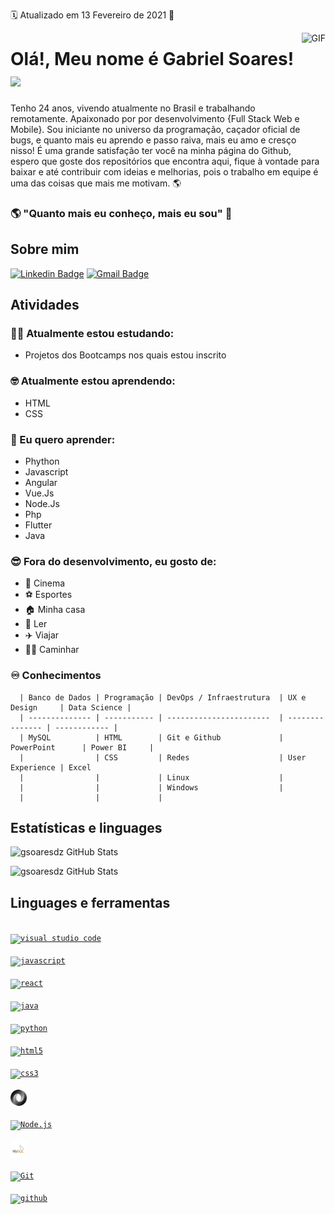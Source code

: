 <!-- https://emojipedia.org/ -->
:spiral_calendar: Atualizado em 13 Fevereiro de 2021 💎

<img align="right" alt="GIF" height="190px" src="https://media.giphy.com/media/GnTHlXYp08VDJllWj7/giphy.gif" />

# Olá!, Meu nome é Gabriel Soares! <img src="https://github.com/blackcater/blackcater/raw/master/images/Hi.gif" height="32" />
Tenho 24 anos, vivendo atualmente no Brasil e trabalhando remotamente. Apaixonado por por desenvolvimento {Full Stack Web e Mobile}. Sou iniciante no universo da programação, caçador oficial de bugs, e quanto mais eu aprendo e passo raiva, mais eu amo e cresço nisso! É uma grande satisfação ter você na minha página do Github, espero que goste dos repositórios que encontra aqui, fique à vontade para baixar e até contribuir com ideias e melhorias, pois o trabalho em equipe é uma das coisas que mais me motivam. :earth_americas:

### 🌎 "Quanto mais eu conheço, mais eu sou" 🧠

## Sobre mim 
[![Linkedin Badge](https://img.shields.io/badge/-LinkedIn-blue?style=flat-square&logo=Linkedin&logoColor=white&link=https://https://www.linkedin.com/in/gsoaresdesouza//)](https://www.linkedin.com/in/gsoaresdesouza//)
[![Gmail Badge](https://img.shields.io/badge/-Gmail-c14438?style=flat-square&logo=Gmail&logoColor=white&link=mailto:gsoaresdesouza@gmail.com)](mailto:gsoaresdesouza@gmail.com)

## Atividades

  ### 👨‍💻 Atualmente estou estudando: 
  - Projetos dos Bootcamps nos quais estou inscrito

  ### :nerd_face: Atualmente estou aprendendo:
  - HTML 
  - CSS

  ### :thinking: Eu quero aprender:
  - Phython
  - Javascript
  - Angular
  - Vue.Js
  - Node.Js
  - Php
  - Flutter
  - Java

  ### 😎 Fora do desenvolvimento, eu gosto de:
  - :cinema: Cinema
  - ⚽ Esportes
  - :house: Minha casa
  - :blue_book: Ler
  - :airplane: Viajar
  - :walking_woman: Caminhar
  
  ### :infinity: Conhecimentos

      | Banco de Dados | Programação | DevOps / Infraestrutura  | UX e Design     | Data Science | 
      | -------------- | ----------- | -----------------------  | --------------- | ------------ |
      | MySQL          | HTML        | Git e Github             | PowerPoint      | Power BI     | 
      |                | CSS         | Redes                    | User Experience | Excel
      |                |             | Linux                    |
      |                |             | Windows                  |
      |                |             | 

## Estatísticas e linguages
![gsoaresdz GitHub Stats](https://github-readme-stats.vercel.app/api?username=gsoaresdz&show_icons=true)

![gsoaresdz GitHub Stats](https://github-readme-stats.vercel.app/api/top-langs/?username=gsoaresdz&show_icons=true)

## Linguages e ferramentas
[<code>
<img alt="visual studio code" width="26px" src="https://img.icons8.com/fluent/240/000000/visual-studio-code-2019.png" />
</code>](https://code.visualstudio.com/)
[<code>
<img alt="javascript" width="26px" src="https://img.icons8.com/color/240/000000/javascript.png" />
</code>](https://developer.mozilla.org/en-US/docs/Web/JavaScript)
[<code>
<img alt="react" width="26px" src="https://img.icons8.com/color/240/000000/react-native.png" />
</code>](https://reactjs.org/)
[<code>
<img alt="java" width="26px" src="https://img.icons8.com/color/240/000000/java-coffee-cup-logo.png">
</code>](https://docs.oracle.com/en/java/)
[<code>
<img alt="python" width="26px" src="https://img.icons8.com/color/240/000000/python.png">
</code>](https://www.python.org/)
[<code>
<img alt="html5" width="26px" src="https://img.icons8.com/color/240/000000/html-5.png">
</code>](https://developer.mozilla.org/en-US/docs/Web/HTML)
[<code>
<img alt="css3" width="26px" src="https://img.icons8.com/color/240/000000/css3.png">
</code>](https://developer.mozilla.org/en-US/docs/Web/CSS)
[<code>
<img alt="json" width="26px" src="https://raw.githubusercontent.com/github/explore/80688e429a7d4ef2fca1e82350fe8e3517d3494d/topics/json/json.png">
</code>](https://www.json.org/json-en.html)
[<code>
<img alt="Node.js" width="26px" src="https://img.icons8.com/color/240/000000/nodejs.png">
</code>](https://nodejs.org/en/)
[<code>
<img alt="MySQL" width="26px" src="https://raw.githubusercontent.com/github/explore/80688e429a7d4ef2fca1e82350fe8e3517d3494d/topics/mysql/mysql.png">
</code>](https://dev.mysql.com/)
[<code>
<img alt="Git" width="26px" src="https://img.icons8.com/color/240/000000/git.png">
</code>](https://git-scm.com/)
[<code>
<img alt="github" width="26px" src="https://img.icons8.com/ios-glyphs/240/000000/github.png">
</code>](https://github.com/)
